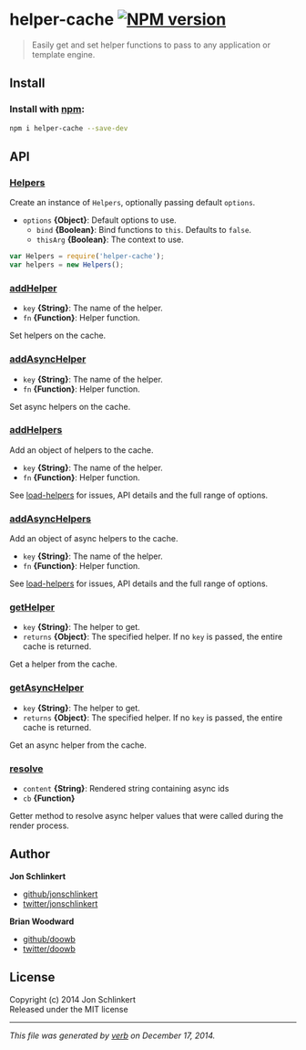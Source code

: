 # helper-cache [![NPM version](https://badge.fury.io/js/helper-cache.svg)](http://badge.fury.io/js/helper-cache)

> Easily get and set helper functions to pass to any application or template engine.

## Install
### Install with [npm](npmjs.org):

```bash
npm i helper-cache --save-dev
```

## API

### [Helpers](index.js#L30)

Create an instance of `Helpers`, optionally passing default `options`.

* `options` **{Object}**: Default options to use.  
    - `bind` **{Boolean}**: Bind functions to `this`. Defaults to `false`.
    - `thisArg` **{Boolean}**: The context to use.
      

```js
var Helpers = require('helper-cache');
var helpers = new Helpers();
```

### [addHelper](index.js#L60)

* `key` **{String}**: The name of the helper.    
* `fn` **{Function}**: Helper function.    

Set helpers on the cache.

### [addAsyncHelper](index.js#L87)

* `key` **{String}**: The name of the helper.    
* `fn` **{Function}**: Helper function.    

Set async helpers on the cache.

### [addHelpers](index.js#L124)

Add an object of helpers to the cache.

* `key` **{String}**: The name of the helper.    
* `fn` **{Function}**: Helper function.    

See [load-helpers] for issues, API details and the full range of options.

### [addAsyncHelpers](index.js#L157)

Add an object of async helpers to the cache.

* `key` **{String}**: The name of the helper.    
* `fn` **{Function}**: Helper function.    

See [load-helpers] for issues, API details and the full range of options.

### [getHelper](index.js#L176)

* `key` **{String}**: The helper to get.    
* `returns` **{Object}**: The specified helper. If no `key` is passed, the entire cache is returned.  

Get a helper from the cache.

### [getAsyncHelper](index.js#L194)

* `key` **{String}**: The helper to get.    
* `returns` **{Object}**: The specified helper. If no `key` is passed, the entire cache is returned.  

Get an async helper from the cache.

### [resolve](index.js#L213)

* `content` **{String}**: Rendered string containing async ids    
* `cb` **{Function}**    

Getter method to resolve async helper values that were called during
the render process.

## Author
 
**Jon Schlinkert**
 
+ [github/jonschlinkert](https://github.com/jonschlinkert)
+ [twitter/jonschlinkert](http://twitter.com/jonschlinkert) 
 
**Brian Woodward**
 
+ [github/doowb](https://github.com/doowb)
+ [twitter/doowb](http://twitter.com/doowb) 


## License
Copyright (c) 2014 Jon Schlinkert  
Released under the MIT license

***

_This file was generated by [verb](https://github.com/assemble/verb) on December 17, 2014._


[load-helpers]: https://github.com/assemble/load-helpers
